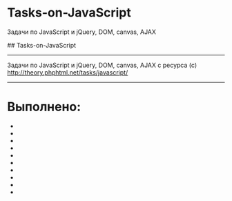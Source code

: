 # Tasks-on-JavaScript
Задачи по JavaScript и jQuery, DOM, canvas, AJAX

﻿## Tasks-on-JavaScript
******************************************
Задачи по JavaScript и jQuery, DOM, canvas, AJAX
c ресурса (c) http://theory.phphtml.net/tasks/javascript/
******************************************
# Выполнено:

* 
* 
* 
* 
* 
* 
* 
* 
* 
* 
